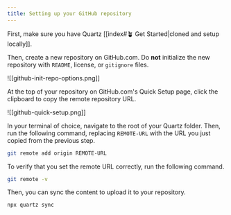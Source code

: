 ```yaml
---
title: Setting up your GitHub repository
---
```


First, make sure you have Quartz [[index#🪴 Get Started|cloned and setup locally]].

Then, create a new repository on GitHub.com. Do **not** initialize the new repository with `README`, license, or `gitignore` files.

![[github-init-repo-options.png]]

At the top of your repository on GitHub.com's Quick Setup page, click the clipboard to copy the remote repository URL.

![[github-quick-setup.png]]

In your terminal of choice, navigate to the root of your Quartz folder. Then, run the following command, replacing `REMOTE-URL` with the URL you just copied from the previous step.

```bash
git remote add origin REMOTE-URL
```

To verify that you set the remote URL correctly, run the following command.

```bash
git remote -v
```

Then, you can sync the content to upload it to your repository.

```bash
npx quartz sync
```
